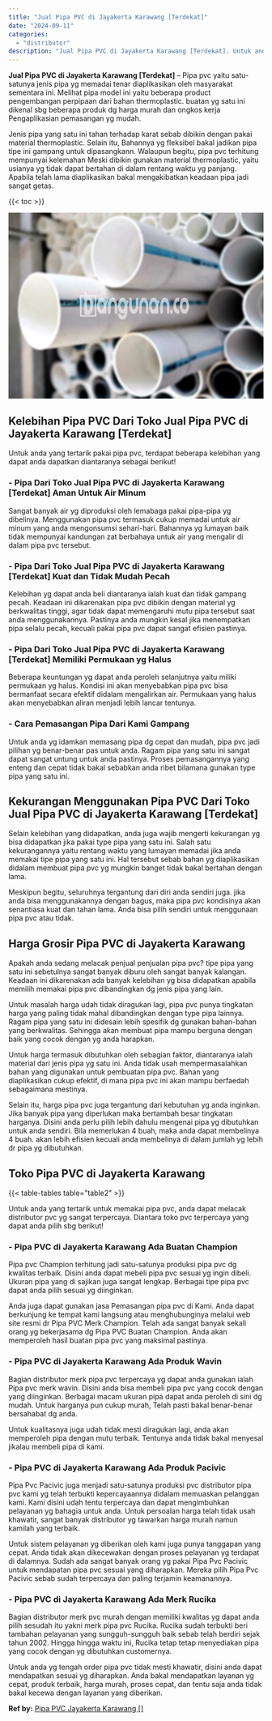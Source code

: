 ```yaml
---
title: "Jual Pipa PVC di Jayakerta Karawang [Terdekat]"
date: "2024-09-11"
categories: 
  - "distributor"
description: "Jual Pipa PVC di Jayakerta Karawang [Terdekat]. Untuk anda yg tengah order pipa pvc tidak mesti khawatir, disini anda dapat mendapatkan sesuai yg diharapkan...."
---
```


**Jual Pipa PVC di Jayakerta Karawang \[Terdekat\]** – Pipa pvc yaitu satu-satunya jenis pipa yg memadai tenar diaplikasikan oleh masyarakat sementara ini. Melihat pipa model ini yaitu beberapa product pengembangan perpipaan dari bahan thermoplastic. buatan yg satu ini dikenal sbg beberapa produk dg harga murah dan ongkos kerja Pengaplikasian pemasangan yg mudah.

Jenis pipa yang satu ini tahan terhadap karat sebab dibikin dengan pakai material thermoplastic. Selain itu, Bahannya yg fleksibel bakal jadikan pipa tipe ini gampang untuk dipasangkann. Walaupun begitu, pipa pvc terhitung mempunyai kelemahan Meski dibikin gunakan material thermoplastic, yaitu usianya yg tidak dapat bertahan di dalam rentang waktu yg panjang. Apabila telah lama diaplikasikan bakal mengakibatkan keadaan pipa jadi sangat getas.

{{< toc >}}

![Jual Pipa PVC di Jayakerta Karawang [Terdekat]](/images/jaul-pipa-pvc-04.png)

## Kelebihan Pipa PVC Dari Toko Jual Pipa PVC di Jayakerta Karawang \[Terdekat\]

Untuk anda yang tertarik pakai pipa pvc, terdapat beberapa kelebihan yang dapat anda dapatkan diantaranya sebagai berikut!

### \- Pipa Dari Toko Jual Pipa PVC di Jayakerta Karawang \[Terdekat\] Aman Untuk Air Minum

Sangat banyak air yg diproduksi oleh lemabaga pakai pipa-pipa yg dibelinya. Menggunakan pipa pvc termasuk cukup memadai untuk air minum yang anda mengonsumsi sehari-hari. Bahannya yg lumayan baik tidak mempunyai kandungan zat berbahaya untuk air yang mengalir di dalam pipa pvc tersebut.

### \- Pipa Dari Toko Jual Pipa PVC di Jayakerta Karawang \[Terdekat\] Kuat dan Tidak Mudah Pecah

Kelebihan yg dapat anda beli diantaranya ialah kuat dan tidak gampang pecah. Keadaan ini dikarenakan pipa pvc dibikin dengan material yg berkwalitas tinggi, agar tidak dapat memengaruhi mutu pipa tersebut saat anda menggunakannya. Pastinya anda mungkin kesal jika menempatkan pipa selalu pecah, kecuali pakai pipa pvc dapat sangat efisien pastinya.

### \- Pipa Dari Toko Jual Pipa PVC di Jayakerta Karawang \[Terdekat\] Memiliki Permukaan yg Halus

Beberapa keuntungan yg dapat anda peroleh selanjutnya yaitu miliki permukaan yg halus. Kondisi ini akan menyebabkan pipa pvc bisa bermanfaat secara efektif didalam mengalirkan air. Permukaan yang halus akan menyebabkan aliran menjadi lebih lancar tentunya.

### \- Cara Pemasangan Pipa Dari Kami Gampang

Untuk anda yg idamkan memasang pipa dg cepat dan mudah, pipa pvc jadi pilihan yg benar-benar pas untuk anda. Ragam pipa yang satu ini sangat dapat sangat untung untuk anda pastinya. Proses pemasangannya yang enteng dan cepat tidak bakal sebabkan anda ribet bilamana gunakan type pipa yang satu ini.

## Kekurangan Menggunakan Pipa PVC Dari Toko Jual Pipa PVC di Jayakerta Karawang \[Terdekat\]

Selain kelebihan yang didapatkan, anda juga wajib mengerti kekurangan yg bisa didapatkan jika pakai type pipa yang satu ini. Salah satu kekurangannya yaitu rentang waktu yang lumayan memadai jika anda memakai tipe pipa yang satu ini. Hal tersebut sebab bahan yg diaplikasikan didalam membuat pipa pvc yg mungkin banget tidak bakal bertahan dengan lama.

Meskipun begitu, seluruhnya tergantung dari diri anda sendiri juga. jika anda bisa menggunakannya dengan bagus, maka pipa pvc kondisinya akan senantiasa kuat dan tahan lama. Anda bisa pilih sendiri untuk menggunaan pipa pvc atau tidak.

## Harga Grosir Pipa PVC di Jayakerta Karawang

Apakah anda sedang melacak penjual penjualan pipa pvc? tipe pipa yang satu ini sebetulnya sangat banyak diburu oleh sangat banyak kalangan. Keadaan ini dikarenakan ada banyak kelebihan yg bisa didapatkan apabila memilih memakai pipa pvc dibandingkan dg jenis pipa yang lain.

Untuk masalah harga udah tidak diragukan lagi, pipa pvc punya tingkatan harga yang paling tidak mahal dibandingkan dengan type pipa lainnya. Ragam pipa yang satu ini didesain lebih spesifik dg gunakan bahan-bahan yang berkwalitas. Sehingga akan membuat pipa mampu berguna dengan baik yang cocok dengan yg anda harapkan.

Untuk harga termasuk dibutuhkan oleh sebagian faktor, diantaranya ialah material dari jenis pipa yg satu ini. Anda tidak usah mempermasalahkan bahan yang digunakan untuk pembuatan pipa pvc. Bahan yang diaplikasikan cukup efektif, di mana pipa pvc ini akan mampu berfaedah sebagaimana mestinya.

Selain itu, harga pipa pvc juga tergantung dari kebutuhan yg anda inginkan. Jika banyak pipa yang diperlukan maka bertambah besar tingkatan harganya. Disini anda perlu pilih lebih dahulu mengenai pipa yg dibutuhkan untuk anda sendiri. Bila memerlukan 4 buah, maka anda dapat membelinya 4 buah. akan lebih efisien kecuali anda membelinya di dalam jumlah yg lebih dr pipa yg dibutuhkan.

## Toko Pipa PVC di Jayakerta Karawang

{{< table-tables table="table2" >}}

Untuk anda yang tertarik untuk memakai pipa pvc, anda dapat melacak distributor pvc yg sangat terpercaya. Diantara toko pvc terpercaya yang dapat anda pilih sbg berikut!

### \- Pipa PVC di Jayakerta Karawang Ada Buatan Champion

Pipa pvc Champion terhitung jadi satu-satunya produksi pipa pvc dg kwalitas terbaik. Disini anda dapat mebeli pipa pvc sesuai yg ingin dibeli. Ukuran pipa yang di sajikan juga sangat lengkap. Berbagai tipe pipa pvc dapat anda pilih sesuai yg diinginkan.

Anda juga dapat gunakan jasa Pemasangan pipa pvc di Kami. Anda dapat berkunjung ke tempat kami langsung atau menghubunginya melalui web site resmi dr Pipa PVC Merk Champion. Telah ada sangat banyak sekali orang yg bekerjasama dg Pipa PVC Buatan Champion. Anda akan memperoleh hasil buatan pipa pvc yang maksimal pastinya.

### \- Pipa PVC di Jayakerta Karawang Ada Produk Wavin

Bagian distributor merk pipa pvc terpercaya yg dapat anda gunakan ialah Pipa pvc merk wavin. Disini anda bisa membeli pipa pvc yang cocok dengan yang diinginkan. Berbagai macam ukuran pipa dapat anda peroleh di sini dg mudah. Untuk harganya pun cukup murah, Telah pasti bakal benar-benar bersahabat dg anda.

Untuk kualitasnya juga udah tidak mesti diragukan lagi, anda akan memperoleh pipa dengan mutu terbaik. Tentunya anda tidak bakal menyesal jikalau membeli pipa di kami.

### \- Pipa PVC di Jayakerta Karawang Ada Produk Pacivic

Pipa Pvc Pacivic juga menjadi satu-satunya produksi pvc distributor pipa pvc kami yg telah terbukti kepercayaannya didalam memuaskan pelanggan kami. Kami disini udah tentu terpercaya dan dapat mengimbuhkan pelayanan yg bahagia untuk anda. Untuk persoalan harga telah tidak usah khawatir, sangat banyak distributor yg tawarkan harga murah namun kamilah yang terbaik.

Untuk sistem pelayanan yg diberikan oleh kami juga punya tanggapan yang cepat. Anda tidak akan dikecewakan dengan proses pelayanan yg terdapat di dalamnya. Sudah ada sangat banyak orang yg pakai Pipa Pvc Pacivic untuk mendapatan pipa pvc sesuai yang diharapkan. Mereka pilih Pipa Pvc Pacivic sebab sudah terpercaya dan paling terjamin keamanannya.

### \- Pipa PVC di Jayakerta Karawang Ada Merk Rucika

Bagian distributor merk pvc murah dengan memiliki kwalitas yg dapat anda pilih sesudah itu yakni merk pipa pvc Rucika. Rucika sudah terbukti beri tambahan pelayanan yang sungguh-sungguh baik sebab telah berdiri sejak tahun 2002. Hingga hingga waktu ini, Rucika tetap tetap menyediakan pipa yang cocok dengan yg dibutuhkan customernya.

Untuk anda yg tengah order pipa pvc tidak mesti khawatir, disini anda dapat mendapatkan sesuai yg diharapkan. Anda bakal mendapatkan layanan yg cepat, produk terbaik, harga murah, proses cepat, dan tentu saja anda tidak bakal kecewa dengan layanan yang diberikan.

**Ref by:** [Pipa PVC Jayakerta Karawang []](https://id.wikipedia.org/wiki/Pipa)
